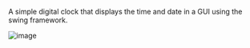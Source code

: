 A simple digital clock that displays the time and date in a GUI using the swing framework.

![image](https://user-images.githubusercontent.com/104799539/207507413-a3c54b81-4b1a-4cba-8f2b-805d3cc31e28.png)
